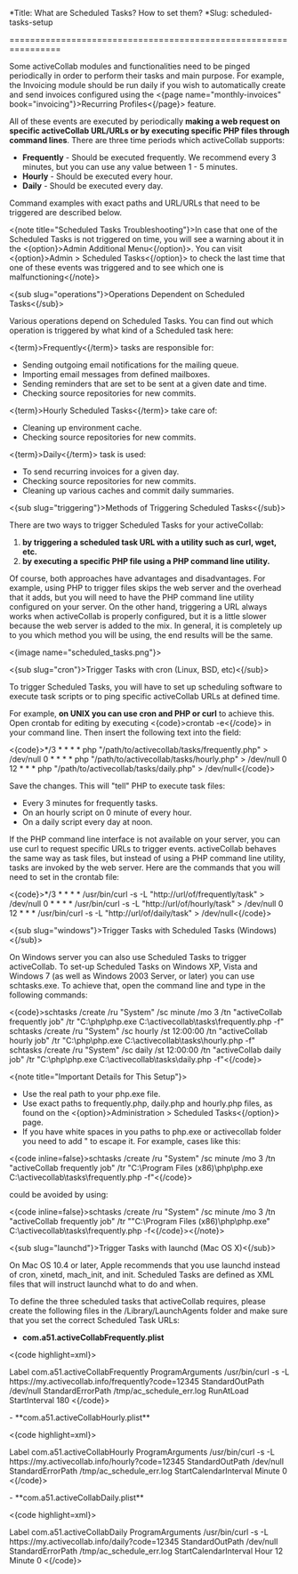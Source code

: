 *Title: What are Scheduled Tasks? How to set them?
*Slug: scheduled-tasks-setup

================================================================

Some activeCollab modules and functionalities need to be pinged periodically in order to perform their tasks and main purpose. For example, the Invoicing module should be run daily if you wish to automatically create and send invoices configured using the <{page name="monthly-invoices" book="invoicing"}>Recurring Profiles<{/page}> feature.

All of these events are executed by periodically **making a web request on specific activeCollab URL/URLs or by executing specific PHP files through command lines**. There are three time periods which activeCollab supports:

- **Frequently** - Should be executed frequently. We recommend every 3 minutes, but you can use any value between 1 - 5 minutes.
- **Hourly** - Should be executed every hour.
- **Daily** - Should be executed every day.

Command examples with exact paths and URL/URLs that need to be triggered are described below.

<{note title="Scheduled Tasks Troubleshooting"}>In case that one of the Scheduled Tasks is not triggered on time, you will see a warning about it in the <{option}>Admin Additional Menu<{/option}>. You can visit <{option}>Admin > Scheduled Tasks<{/option}> to check the last time that one of these events was triggered and to see which one is malfunctioning<{/note}>

<{sub slug="operations"}>Operations Dependent on Scheduled Tasks<{/sub}>

Various operations depend on Scheduled Tasks. You can find out which operation is triggered by what kind of a Scheduled task here:

<{term}>Frequently<{/term}> tasks are responsible for:

- Sending outgoing email notifications for the mailing queue.
- Importing email messages from defined mailboxes.
- Sending reminders that are set to be sent at a given date and time.
- Checking source repositories for new commits.

<{term}>Hourly Scheduled Tasks<{/term}>  take care of:

- Cleaning up environment cache.
- Checking source repositories for new commits.

<{term}>Daily<{/term}> task is used:

- To send recurring invoices for a given day.
- Checking source repositories for new commits.
- Cleaning up various caches and commit daily summaries.

<{sub slug="triggering"}>Methods of Triggering Scheduled Tasks<{/sub}>

There are two ways to trigger Scheduled Tasks for your activeCollab:

1. **by triggering a scheduled task URL with a utility such as curl, wget, etc.**
2. **by executing a specific PHP file using a PHP command line utility.**

Of course, both approaches have advantages and disadvantages. For example, using PHP to trigger files skips the web server and the overhead that it adds, but you will need to have the PHP command line utility configured on your server. On the other hand, triggering a URL always works when activeCollab is properly configured, but it is a little slower because the web server is added to the mix. In general, it is completely up to you which method you will be using, the end results will be the same.

<{image name="scheduled_tasks.png"}>

<{sub slug="cron"}>Trigger Tasks with cron (Linux, BSD, etc)<{/sub}>

To trigger Scheduled Tasks, you will have to set up scheduling software to execute task scripts or to ping specific activeCollab URLs at defined time.

For example, **on UNIX you can use cron and PHP or curl** to achieve this. Open crontab for editing by executing <{code}>crontab -e<{/code}> in your command line. Then insert the following text into the field:

<{code}>*/3       *      *       *       *       php "/path/to/activecollab/tasks/frequently.php" > /dev/null
0         *      *       *       *       php "/path/to/activecollab/tasks/hourly.php" > /dev/null
0        12      *       *       *       php "/path/to/activecollab/tasks/daily.php" > /dev/null<{/code}>

Save the changes. This will "tell" PHP to execute task files:

- Every 3 minutes for frequently tasks.
- On an hourly script on 0 minute of every hour.
- On a daily script every day at noon.

If the PHP command line interface is not available on your server, you can use curl to request specific URLs to trigger events. activeCollab behaves the same way as task files, but instead of using a PHP command line utility, tasks are invoked by the web server. Here are the commands that you will need to set in the crontab file:

<{code}>*/3       *      *       *       *       /usr/bin/curl -s -L "http://url/of/frequently/task" > /dev/null
0         *      *       *       *       /usr/bin/curl -s -L "http://url/of/hourly/task" > /dev/null
0        12      *       *       *       /usr/bin/curl -s -L "http://url/of/daily/task" > /dev/null<{/code}>

<{sub slug="windows"}>Trigger Tasks with Scheduled Tasks (Windows)<{/sub}>

On Windows server you can also use Scheduled Tasks to trigger activeCollab. To set-up Scheduled Tasks on Windows XP, Vista and Windows 7 (as well as Windows 2003 Server, or later) you can use schtasks.exe. To achieve that, open the command line and type in the following commands:

<{code}>schtasks /create /ru "System" /sc minute /mo 3 /tn "activeCollab frequently job" /tr "C:\php\php.exe C:\activecollab\tasks\frequently.php -f"
schtasks /create /ru "System" /sc hourly /st 12:00:00 /tn "activeCollab hourly job" /tr "C:\php\php.exe C:\activecollab\tasks\hourly.php -f"
schtasks /create /ru "System" /sc daily /st 12:00:00 /tn "activeCollab daily job" /tr "C:\php\php.exe C:\activecollab\tasks\daily.php -f"<{/code}>

<{note title="Important Details for This Setup"}>
- Use the real path to your php.exe file.
- Use exact paths to frequently.php, daily.php and hourly.php files, as found on the <{option}>Administration > Scheduled Tasks<{/option}> page.
- If you have white spaces in you paths to php.exe or activecollab folder you need to add \" to escape it. For example, cases like this:

<{code inline=false}>schtasks /create /ru "System" /sc minute /mo 3 /tn "activeCollab frequently job" /tr "C:\Program Files (x86)\php\php.exe C:\activecollab\tasks\frequently.php -f"<{/code}>

could be avoided by using:

<{code inline=false}>schtasks /create /ru "System" /sc minute /mo 3 /tn "activeCollab frequently job" /tr "\"C:\Program Files (x86)\php\php.exe\" C:\activecollab\tasks\frequently.php -f<{/code}><{/note}>

<{sub slug="launchd"}>Trigger Tasks with launchd (Mac OS X)<{/sub}>

On Mac OS 10.4 or later, Apple recommends that you use launchd instead of cron, xinetd, mach_init, and init. Scheduled Tasks are defined as XML files that will instruct launchd what to do and when.

To define the three scheduled tasks that activeCollab requires, please create the following files in the /Library/LaunchAgents folder and make sure that you set the correct Scheduled Task URLs:

- **com.a51.activeCollabFrequently.plist**

<{code highlight=xml}><?xml version="1.0" encoding="UTF-8"?>
<!DOCTYPE plist PUBLIC "-//Apple//DTD PLIST 1.0//EN" "http://www.apple.com/DTDs/PropertyList-1.0.dtd">
<plist version="1.0">
<dict>
    <key>Label</key>
    <string>com.a51.activeCollabFrequently</string>
    <key>ProgramArguments</key>
    <array>
        <string>/usr/bin/curl</string>
        <string>-s</string>
        <string>-L</string>
        <string>https://my.activecollab.info/frequently?code=12345</string>
    </array>
    <key>StandardOutPath</key>
    <string>/dev/null</string>
    <key>StandardErrorPath</key>
    <string>/tmp/ac_schedule_err.log</string>
    <key>RunAtLoad</key>
    <true/>
    <key>StartInterval</key>
    <integer>180</integer>
</dict>
</plist><{/code}>

<p></p>
- **com.a51.activeCollabHourly.plist**

<{code highlight=xml}><?xml version="1.0" encoding="UTF-8"?>
<!DOCTYPE plist PUBLIC "-//Apple//DTD PLIST 1.0//EN" "http://www.apple.com/DTDs/PropertyList-1.0.dtd">
<plist version="1.0">
<dict>
    <key>Label</key>
    <string>com.a51.activeCollabHourly</string>
    <key>ProgramArguments</key>
    <array>
        <string>/usr/bin/curl</string>
        <string>-s</string>
        <string>-L</string>
        <string>https://my.activecollab.info/hourly?code=12345</string>
    </array>
    <key>StandardOutPath</key>
    <string>/dev/null</string>
    <key>StandardErrorPath</key>
    <string>/tmp/ac_schedule_err.log</string>
    <key>StartCalendarInterval</key>
    <dict>
        <key>Minute</key>
        <integer>0</integer>
    </dict>
</dict>
</plist><{/code}>

<p></p>
- **com.a51.activeCollabDaily.plist**

<{code highlight=xml}><?xml version="1.0" encoding="UTF-8"?>
<!DOCTYPE plist PUBLIC "-//Apple//DTD PLIST 1.0//EN" "http://www.apple.com/DTDs/PropertyList-1.0.dtd">
<plist version="1.0">
<dict>
    <key>Label</key>
    <string>com.a51.activeCollabDaily</string>
    <key>ProgramArguments</key>
    <array>
        <string>/usr/bin/curl</string>
        <string>-s</string>
        <string>-L</string>
        <string>https://my.activecollab.info/daily?code=12345</string>
    </array>
    <key>StandardOutPath</key>
    <string>/dev/null</string>
    <key>StandardErrorPath</key>
    <string>/tmp/ac_schedule_err.log</string>
    <key>StartCalendarInterval</key>
    <dict>
        <key>Hour</key>
        <integer>12</integer>
        <key>Minute</key>
        <integer>0</integer>
    </dict>
</dict>
</plist><{/code}>